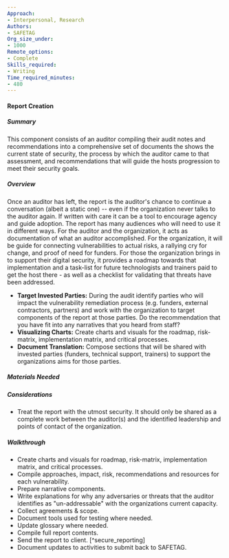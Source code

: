 ```yaml
---
Approach:
- Interpersonal, Research
Authors:
- SAFETAG
Org_size_under:
- 1000
Remote_options:
- Complete
Skills_required:
- Writing
Time_required_minutes:
- 480
---
```


#### Report Creation

##### Summary
This component consists of an auditor compiling their audit notes and recommendations into a comprehensive set of documents the shows the current state of security, the process by which the auditor came to that assessment, and recommendations that will guide the hosts progression to meet their security goals.

##### Overview

Once an auditor has left, the report is the auditor's chance to continue a conversation (albeit a static one) -- even if the organization never talks to the auditor again. If written with care it can be a tool to encourage agency and guide adoption. The report has many audiences who will need to use it in different ways. For the auditor and the organization, it acts as documentation of what an auditor accomplished.  For the organization, it will be guide for connecting vulnerabilities to actual risks, a rallying cry for change, and proof of need for funders. For those the organization brings in to support their digital security, it provides a roadmap towards that implementation and a task-list for future technologists and trainers paid to get the host there - as well as a checklist for validating that threats have been addressed.

* **Target  Invested Parties:** During the audit identify parties who will impact the vulnerability remediation process (e.g. funders, external contractors, partners) and work with the organization to target components of the report at those parties. Do the recommendation that you have fit into any narratives that you heard from staff?
* **Visualizing Charts:** Create charts and visuals for the roadmap, risk-matrix, implementation matrix, and critical processes.
* **Document Translation:** Compose sections that will be shared with invested parties (funders, technical support, trainers) to support the organizations aims for those parties.

##### Materials Needed

##### Considerations

  * Treat the report with the utmost security. It should only be shared as a complete work between the auditor(s) and the identified leadership and points of contact of the organization.

##### Walkthrough

  * Create charts and visuals for roadmap, risk-matrix, implementation matrix, and critical processes.
  * Compile approaches, impact, risk, recommendations and resources for each vulnerability.
  * Prepare narrative components.
  * Write explanations for why any adversaries or threats that the auditor identifies as "un-addressable" with the organizations current capacity.
  * Collect agreements & scope.
  * Document tools used for testing where needed.
  * Update glossary where needed.
  * Compile full report contents.
  * Send the report to client. [^secure_reporting]
  * Document updates to activities to submit back to SAFETAG.

